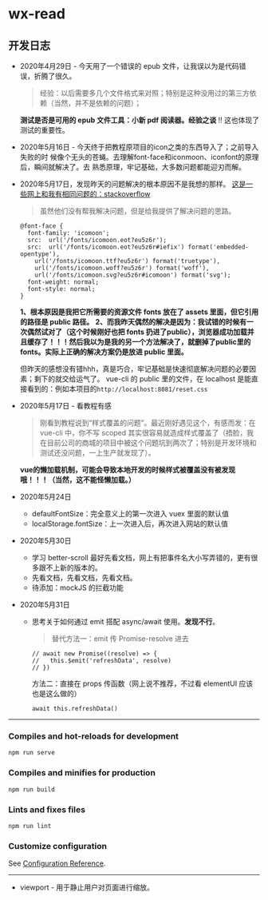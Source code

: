 # wx-read

## 开发日志

- 2020年4月29日 - 今天用了一个错误的 epub 文件，让我误以为是代码错误，折腾了很久。
  > 经验：以后需要多几个文件格式来对照；特别是这种没用过的第三方依赖（当然，并不是依赖的问题）；

  **测试是否是可用的 epub 文件工具：小新 pdf 阅读器。经验之谈**
  !! 这也体现了测试的重要性。
 
- 2020年5月16日 - 今天终于把教程原项目的icon之类的东西导入了；之前导入失败的时
候像个无头的苍蝇。去理解font-face和iconmoon、iconfont的原理后，瞬间就解决了。去
熟悉原理，牢记基础，大多数问题都能迎刃而解。

- 2020年5月17日，发现昨天的问题解决的根本原因不是我想的那样。
  [这是一些网上和我有相同问题的：stackoverflow](https://stackoverflow.com/questions/34133808/webpack-ots-parsing-error-loading-fonts#)
  > 虽然他们没有帮我解决问题，但是给我提供了解决问题的思路。
  ```
  @font-face {
    font-family: 'icomoon';
    src:  url('/fonts/icomoon.eot?eu5z6r');
    src:  url('/fonts/icomoon.eot?eu5z6r#iefix') format('embedded-opentype'),
      url('/fonts/icomoon.ttf?eu5z6r') format('truetype'),
      url('/fonts/icomoon.woff?eu5z6r') format('woff'),
      url('/fonts/icomoon.svg?eu5z6r#icomoon') format('svg');
    font-weight: normal;
    font-style: normal;
  }
  ```
  **1、根本原因是我把它所需要的资源文件 fonts 放在了 assets 里面，但它引用的路径是 public 路径。**
  **2、而我昨天偶然的解决是因为：我试错的时候有一次偶然试对了（这个时候刚好也把 fonts 扔进了public），浏览器成功加载并且缓存了！！！然后我以为是我的另一个方法解决了，就删掉了public里的 fonts。实际上正确的解决方案仍是放进 public 里面。**

  但昨天的感想没有错hhh，真是巧合，牢记基础是快速彻底解决问题的必要因素；剩下的就交给运气了。
  vue-cli 的 public 里的文件，在 localhost 是能直接看到的：例如本项目的`http://localhost:8081/reset.css`

- 2020年5月17日 - 看教程有感
  > 刚看到教程说到“样式覆盖的问题”。最近刚好遇见这个，有感而发：在 vue-cli 中，你不写 scoped 其实很容易就造成样式覆盖了（捂脸，我在目前公司的商城的项目中被这个问题坑到两次了；特别是开发环境和测试还没问题，一上生产就发现了）。

  **vue的懒加载机制，可能会导致本地开发的时候样式被覆盖没有被发现哦！！！（当然，这不能怪懒加载。）**

- 2020年5月24日
  * defaultFontSize：完全意义上的第一次进入 vuex 里面的默认值
  * localStorage.fontSize：上一次进入后，再次进入网站的默认值

- 2020年5月30日
  * 学习 better-scroll 最好先看文档，网上有把事件名大小写弄错的，更有很多跟不上新的版本的。
  * 先看文档，先看文档，先看文档。
  * 待添加：mockJS 的拦截功能

- 2020年5月31日
  * 思考关于如何通过 emit 搭配 async/await 使用。**发现不行**。
    > 替代方法一：emit 传 Promise-resolve 进去
      ```
      // await new Promise((resolve) => {
      //   this.$emit('refreshData', resolve)
      // })
      ```
      方法二：直接在 props 传函数（网上说不推荐，不过看 elementUI 应该也是这么做的）
      ```
      await this.refreshData()
      ```


* * *

### Compiles and hot-reloads for development
```
npm run serve
```

### Compiles and minifies for production
```
npm run build
```

### Lints and fixes files
```
npm run lint
```

### Customize configuration
See [Configuration Reference](https://cli.vuejs.org/config/).

* * *

* viewport - 用于静止用户对页面进行缩放。
